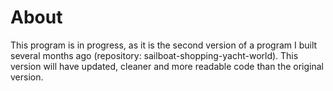 # About
This program is in progress, as it is the second version of a program I built several months ago (repository: sailboat-shopping-yacht-world). This version will have updated, cleaner and more readable code than the original version.
